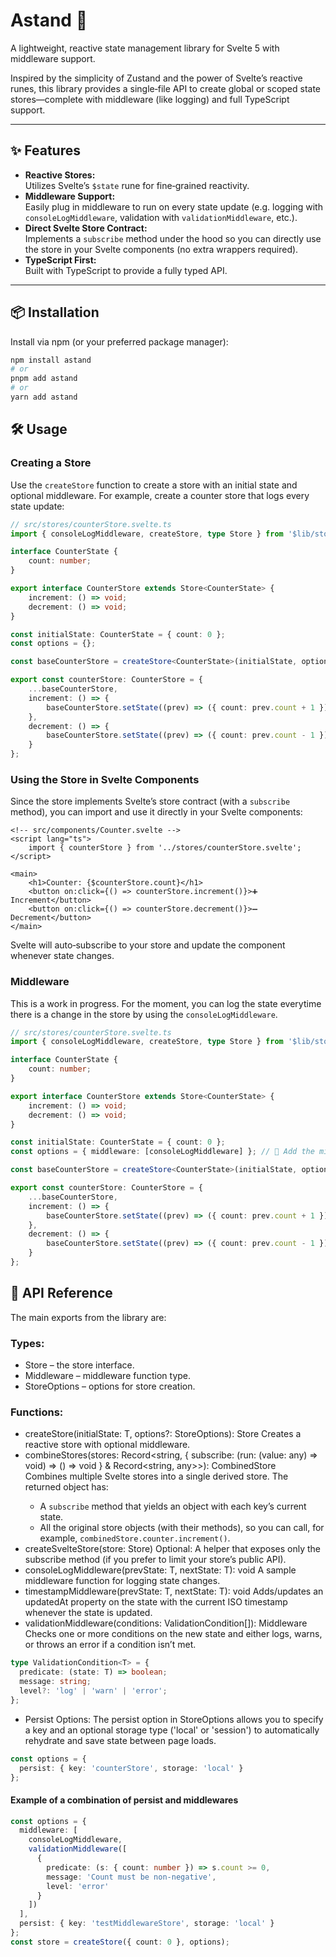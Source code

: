 # Astand 🚀

A lightweight, reactive state management library for Svelte 5 with middleware support.

Inspired by the simplicity of Zustand and the power of Svelte’s reactive runes, this library provides a single‑file API to create global or scoped state stores—complete with middleware (like logging) and full TypeScript support.

---

## ✨ Features

- **Reactive Stores:**  
  Utilizes Svelte’s `$state` rune for fine‑grained reactivity.
- **Middleware Support:**  
  Easily plug in middleware to run on every state update (e.g. logging with `consoleLogMiddleware`, validation with `validationMiddleware`, etc.).
- **Direct Svelte Store Contract:**  
  Implements a `subscribe` method under the hood so you can directly use the store in your Svelte components (no extra wrappers required).
- **TypeScript First:**  
  Built with TypeScript to provide a fully typed API.

---

## 📦 Installation

Install via npm (or your preferred package manager):

```bash
npm install astand
# or
pnpm add astand
# or
yarn add astand
```

## 🛠 Usage

### Creating a Store

Use the `createStore` function to create a store with an initial state and optional middleware. For example, create a counter store that logs every state update:

```ts
// src/stores/counterStore.svelte.ts
import { consoleLogMiddleware, createStore, type Store } from '$lib/store.svelte.js';

interface CounterState {
	count: number;
}

export interface CounterStore extends Store<CounterState> {
	increment: () => void;
	decrement: () => void;
}

const initialState: CounterState = { count: 0 };
const options = {};

const baseCounterStore = createStore<CounterState>(initialState, options);

export const counterStore: CounterStore = {
	...baseCounterStore,
	increment: () => {
		baseCounterStore.setState((prev) => ({ count: prev.count + 1 }));
	},
	decrement: () => {
		baseCounterStore.setState((prev) => ({ count: prev.count - 1 }));
	}
};
```

### Using the Store in Svelte Components

Since the store implements Svelte’s store contract (with a `subscribe` method), you can import and use it directly in your Svelte components:

```svelte
<!-- src/components/Counter.svelte -->
<script lang="ts">
	import { counterStore } from '../stores/counterStore.svelte';
</script>

<main>
	<h1>Counter: {$counterStore.count}</h1>
	<button on:click={() => counterStore.increment()}>➕ Increment</button>
	<button on:click={() => counterStore.decrement()}>➖ Decrement</button>
</main>
```

Svelte will auto‑subscribe to your store and update the component whenever state changes.

### Middleware

This is a work in progress. For the moment, you can log the state everytime there is a change in the store by using the `consoleLogMiddleware`.

```ts
// src/stores/counterStore.svelte.ts
import { consoleLogMiddleware, createStore, type Store } from '$lib/store.svelte.js';

interface CounterState {
	count: number;
}

export interface CounterStore extends Store<CounterState> {
	increment: () => void;
	decrement: () => void;
}

const initialState: CounterState = { count: 0 };
const options = { middleware: [consoleLogMiddleware] }; // 🚀 Add the middleware here!

const baseCounterStore = createStore<CounterState>(initialState, options);

export const counterStore: CounterStore = {
	...baseCounterStore,
	increment: () => {
		baseCounterStore.setState((prev) => ({ count: prev.count + 1 }));
	},
	decrement: () => {
		baseCounterStore.setState((prev) => ({ count: prev.count - 1 }));
	}
};
```

## 🔌 API Reference

The main exports from the library are:

### Types:

- Store<T> – the store interface.
- Middleware<T> – middleware function type.
- StoreOptions<T> – options for store creation.

### Functions:

- createStore<T>(initialState: T, options?: StoreOptions<T>): Store<T>
  Creates a reactive store with optional middleware.
- combineStores<T>(stores: Record<string, { subscribe: (run: (value: any) => void) => () => void } & Record<string, any>>): CombinedStore<T>  
  Combines multiple Svelte stores into a single derived store. The returned object has:
  - A `subscribe` method that yields an object with each key’s current state.
  - All the original store objects (with their methods), so you can call, for example, `combinedStore.counter.increment()`.
- createSvelteStore<T>(store: Store<T>)
  Optional: A helper that exposes only the subscribe method (if you prefer to limit your store’s public API).
- consoleLogMiddleware<T>(prevState: T, nextState: T): void
  A sample middleware function for logging state changes.
- timestampMiddleware<T extends object>(prevState: T, nextState: T): void
  Adds/updates an updatedAt property on the state with the current ISO timestamp whenever the state is updated.
- validationMiddleware<T>(conditions: ValidationCondition<T>[]): Middleware<T>
  Checks one or more conditions on the new state and either logs, warns, or throws an error if a condition isn’t met.

```ts
type ValidationCondition<T> = {
  predicate: (state: T) => boolean;
  message: string;
  level?: 'log' | 'warn' | 'error';
};
```

- Persist Options: The persist option in StoreOptions<T> allows you to specify a key and an optional storage type ('local' or 'session') to automatically rehydrate and save state between page loads.

```ts
const options = {
  persist: { key: 'counterStore', storage: 'local' }
};
```

#### Example of a combination of persist and middlewares


```ts
const options = {
  middleware: [
	consoleLogMiddleware,
    validationMiddleware([
      {
        predicate: (s: { count: number }) => s.count >= 0,
        message: 'Count must be non-negative',
        level: 'error'
      }
    ])
  ],
  persist: { key: 'testMiddlewareStore', storage: 'local' }
};
const store = createStore({ count: 0 }, options);
```